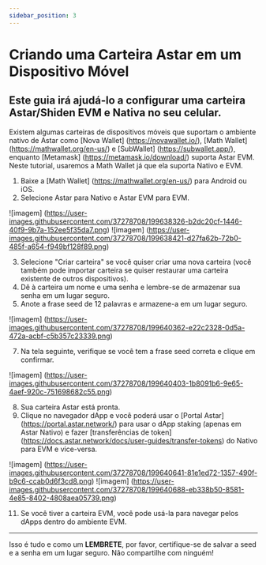 ```yaml
---
sidebar_position: 3
---
```


# Criando uma Carteira Astar em um Dispositivo Móvel

**Este guia irá ajudá-lo a configurar uma carteira Astar/Shiden EVM e Nativa no seu celular.**
---

Existem algumas carteiras de dispositivos móveis que suportam o ambiente nativo de Astar como [Nova Wallet] (https://novawallet.io/), [Math Wallet] (https://mathwallet.org/en-us/) e [SubWallet] (https://subwallet.app/), enquanto [Metamask] (https://metamask.io/download/) suporta Astar EVM. Neste tutorial, usaremos a Math Wallet já que ela suporta Nativo e EVM.

1. Baixe a [Math Wallet] (https://mathwallet.org/en-us/) para Android ou iOS.
2. Selecione Astar para Nativo e Astar EVM para EVM.

![imagem] (https://user-images.githubusercontent.com/37278708/199638326-b2dc20cf-1446-40f9-9b7a-152ee5f35da7.png) ![imagem] (https://user-images.githubusercontent.com/37278708/199638421-d27fa62b-72b0-485f-a654-f949bf128f89.png)

3. Selecione "Criar carteira" se você quiser criar uma nova carteira (você também pode importar carteira se quiser restaurar uma carteira existente de outros dispositivos).
4. Dê à carteira um nome e uma senha e lembre-se de armazenar sua senha em um lugar seguro.
5. Anote a frase seed de 12 palavras e armazene-a em um lugar seguro.

![imagem] (https://user-images.githubusercontent.com/37278708/199640362-e22c2328-0d5a-472a-acbf-c5b357c23339.png)


7. Na tela seguinte, verifique se você tem a frase seed correta e clique em confirmar.

![imagem] (https://user-images.githubusercontent.com/37278708/199640403-1b8091b6-9e65-4aef-920c-751698682c55.png)


8. Sua carteira Astar está pronta.
9. Clique no navegador dApp e você poderá usar o [Portal Astar] (https://portal.astar.network/) para usar o dApp staking (apenas em Astar Nativo) e fazer [transferências de token] (https://docs.astar.network/docs/user-guides/transfer-tokens) do Nativo para EVM e vice-versa.

![imagem] (https://user-images.githubusercontent.com/37278708/199640641-81e1ed72-1357-490f-b9c6-ccab0d6f3cd8.png) ![imagem] (https://user-images.githubusercontent.com/37278708/199640688-eb338b50-8581-4e85-8402-4808aea05739.png)

11. Se você tiver a carteira EVM, você pode usá-la para navegar pelos dApps dentro do ambiente EVM.

---

Isso é tudo e como um **LEMBRETE**, por favor, certifique-se de salvar a seed e a senha em um lugar seguro. Não compartilhe com ninguém!
